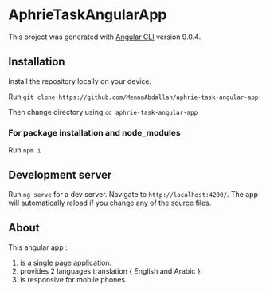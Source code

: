 # AphrieTaskAngularApp

This project was generated with [Angular CLI](https://github.com/angular/angular-cli) version 9.0.4.
## Installation

Install the repository locally on your device.

Run `git clone https://github.com/MennaAbdallah/aphrie-task-angular-app`

Then change directory using `cd aphrie-task-angular-app`

### For package installation and node_modules

Run `npm i`

## Development server

Run `ng serve` for a dev server. Navigate to `http://localhost:4200/`. The app will automatically reload if you change any of the source files.

## About

This angular app :
1. is a single page application.
2. provides 2 languages translation { English and Arabic }.
3. is responsive for mobile phones.


